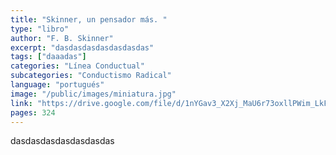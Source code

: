 ```yaml
---
title: "Skinner, un pensador más. "
type: "libro"
author: "F. B. Skinner"
excerpt: "dasdasdasdasdasdasdas"
tags: ["daaadas"]
categories: "Línea Conductual"
subcategories: "Conductismo Radical"
language: "portugués"
image: "/public/images/miniatura.jpg"
link: "https://drive.google.com/file/d/1nYGav3_X2Xj_MaU6r73oxllPWim_LkF-/view?usp=sharing"
pages: 324
---
```

dasdasdasdasdasdasdas